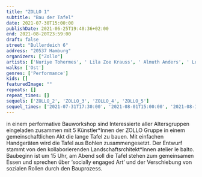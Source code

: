 ```yaml
---
title: "ZOLLO 1"
subtitle: "Bau der Tafel"
date: 2021-07-30T15:00:00
publishDate: 2021-06-25T19:40:36+02:00
end: 2021-08-20T23:59:00
draft: false
street: "Bullerdeich 6"
address: "20537 Hamburg"
organizers: ["Zollo"]
artists: ['Nuriye Tohermes', ' Lila Zoe Krauss', ' Almuth Anders', ' Luka Lenzin', ' Jan Rasehorn', ' Leon Lechner', ' Daniel Möring']
walks: ['Ost']
genres: ['Performance']
kids: []
featuredImage: ""
repeats: []
repeat_times: []
sequels: ['ZOLLO_2', 'ZOLLO_3', 'ZOLLO_4', 'ZOLLO_5']
sequel_times: ['2021-07-31T17:30:00', '2021-08-01T15:00:00', '2021-08-13T18:00:00', '2021-08-14T15:00:00']
---
```


in einem performative Bauworkshop sind Interessierte aller Altersgruppen eingeladen zusammen mit 5 Künstler\*Innen der ZOLLO Gruppe in einem gemeinschaftlichen Akt die lange Tafel zu bauen. Mit einfachen Handgeräten wird die Tafel aus Bohlen zusammengesetzt. Der Entwurf stammt von den kollaborierenden Landschaftsrchitekt\*Innen atelier le balto. Baubeginn ist um 15 Uhr, am Abend soll die Tafel stehen zum gemeinsamen Essen und sprechen über ‘socially engaged Art’ und der Verschiebung von sozialen Rollen durch den Bauprozess.